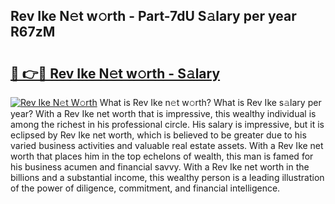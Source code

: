 ## Rev Ike N𝚎t w𝚘rth - Part-7dU S𝚊lary per year R67zM

# <h2><a href="http://gc1xeov.nevu.top/?p=Rev+Ike">🔗 👉🔴 Rev Ike N𝚎t w𝚘rth - S𝚊lary</a></h2>

[![Rev Ike N𝚎t W𝚘rth](https://i.imgur.com/Oavwk0R.jpeg)](http://gc1xeov.nevu.top/?p=Rev+Ike)
What is Rev Ike n𝚎t w𝚘rth? What is Rev Ike s𝚊lary per year?
With a Rev Ike net worth that is impressive, this wealthy individual is among the richest in his professional circle. His salary is impressive, but it is eclipsed by Rev Ike net worth, which is believed to be greater due to his varied business activities and valuable real estate assets. With a Rev Ike net worth that places him in the top echelons of wealth, this man is famed for his business acumen and financial savvy. With a Rev Ike net worth in the billions and a substantial income, this wealthy person is a leading illustration of the power of diligence, commitment, and financial intelligence.

